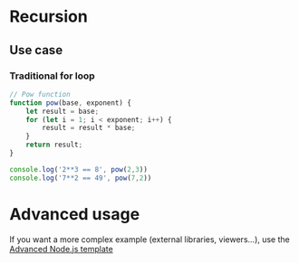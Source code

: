 # Recursion

## Use case

### Traditional for loop

```javascript runnable
// Pow function
function pow(base, exponent) {
    let result = base;
    for (let i = 1; i < exponent; i++) {
        result = result * base;
    }
    return result;
}

console.log('2**3 == 8', pow(2,3))
console.log('7**2 == 49', pow(7,2))
```

# Advanced usage

If you want a more complex example (external libraries, viewers...), use the [Advanced Node.js template](https://tech.io/select-repo/442)
